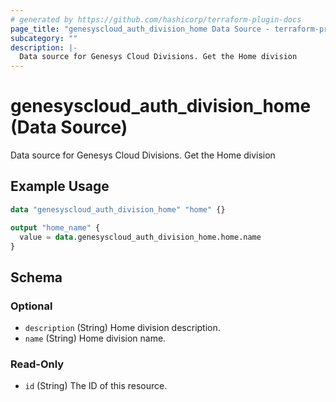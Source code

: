 ```yaml
---
# generated by https://github.com/hashicorp/terraform-plugin-docs
page_title: "genesyscloud_auth_division_home Data Source - terraform-provider-genesyscloud-jonesb"
subcategory: ""
description: |-
  Data source for Genesys Cloud Divisions. Get the Home division
---
```


# genesyscloud_auth_division_home (Data Source)

Data source for Genesys Cloud Divisions. Get the Home division

## Example Usage

```terraform
data "genesyscloud_auth_division_home" "home" {}

output "home_name" {
  value = data.genesyscloud_auth_division_home.home.name
}
```

<!-- schema generated by tfplugindocs -->
## Schema

### Optional

- `description` (String) Home division description.
- `name` (String) Home division name.

### Read-Only

- `id` (String) The ID of this resource.


